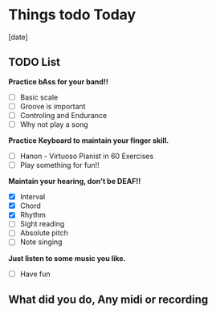 # Things todo Today

[date]

## TODO List

__Practice bAss for your band!!__

- [ ] Basic scale
- [ ] Groove is important
- [ ] Controling and Endurance
- [ ] Why not play a song  

__Practice Keyboard to maintain your finger skill.__

- [ ] Hanon - Virtuoso Pianist in 60 Exercises
- [ ] Play something for fun!!  

__Maintain your hearing, don't be DEAF!!__

- [x] Interval
- [x] Chord
- [x] Rhythm
- [ ] Sight reading
- [ ] Absolute pitch
- [ ] Note singing  

__Just listen to some music you like.__

- [ ] Have fun  

## What did you do, Any midi or recording
